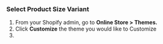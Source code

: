 ### Select Product Size Variant

1. From your Shopify admin, go to **Online Store &gt; Themes.**
2. Click **Customize** the theme you would like to Customize
3. 
